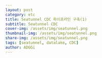 ```yaml
---
layout: post
category: etc
title: Seatunnel CDC 파이프라인 구축(1)
subtitle: Seatunnel CDC
cover-img: /assets/img/seatunnel.png
thumbnail-img: /assets/img/seatunnel.png
share-img: /assets/img/seatunnel.png
tags: [seatunnel, datalake, CDC]
author: ADGGi
---
```

